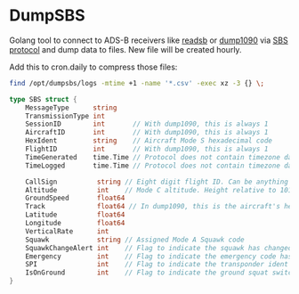 # DumpSBS

Golang tool to connect to ADS-B receivers like [readsb](https://github.com/wiedehopf/readsb) or [dump1090](https://github.com/flightaware/dump1090) via [SBS protocol](http://woodair.net/sbs/article/barebones42_socket_data.htm) and dump data to files.
New file will be created hourly.

Add this to cron.daily to compress those files:

```sh
find /opt/dumpsbs/logs -mtime +1 -name '*.csv' -exec xz -3 {} \;
```

```go
type SBS struct {
	MessageType      string
	TransmissionType int
	SessionID        int       // With dump1090, this is always 1
	AircraftID       int       // With dump1090, this is always 1
	HexIdent         string    // Aircraft Mode S hexadecimal code
	FlightID         int       // With dump1090, this is always 1
	TimeGenerated    time.Time // Protocol does not contain timezone data
	TimeLogged       time.Time // Protocol does not contain timezone data

	CallSign          string // Eight digit flight ID. Can be anything at all
	Altitude          int    // Mode C altitude. Height relative to 1013.2mb (Flight Level). Not height AMSL.
	GroundSpeed       float64
	Track             float64 // In dump1090, this is the aircraft's heading. Elsewhere, the track of the craft derived from the velocity E/W and velocity N/S
	Latitude          float64
	Longitude         float64
	VerticalRate      int
	Squawk            string // Assigned Mode A Squawk code
	SquawkChangeAlert int    // Flag to indicate the squawk has changed
	Emergency         int    // Flag to indicate the emergency code has been set
	SPI               int    // Flag to indicate the transponder ident has been activated
	IsOnGround        int    // Flag to indicate the ground squat switch is active
}
```